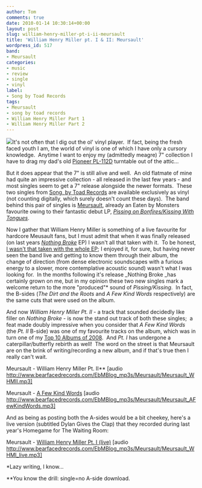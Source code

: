 ```yaml
---
author: Tom
comments: true
date: 2010-01-14 10:30:14+00:00
layout: post
slug: william-henry-miller-pt-i-ii-meursault
title: 'William Henry Miller pt. I & II: Meursault'
wordpress_id: 517
band:
- Meursault
categories:
- music
- review
- single
- vinyl
label:
- Song by Toad Records
tags:
- Meursault
- song by toad records
- William Henry Miller Part 1
- William Henry Miller Part 2
---
```


[![](http://eatenbymonsters.files.wordpress.com/2010/01/meursault_whm12.jpg?w=300)](http://eatenbymonsters.files.wordpress.com/2010/01/meursault_whm12.jpg)It's not often that I dig out the ol' vinyl player.  If fact, being the fresh faced youth I am, the world of vinyl is one of which I have only a cursory knowledge.  Anytime I want to enjoy my (admittedly meagre) 7" collection I have to drag my dad's old [Pioneer PL-112D](http://farm4.static.flickr.com/3560/3320377796_6c0cec9d21.jpg) turntable out of the attic...

But it does appear that the 7" is still alive and well.  An old flatmate of mine had quite an impressive collection - all released in the last few years - and most singles seem to get a 7" release alongside the newer formats.  These two singles from [Song, by Toad Records](http://songbytoadrecords.com/) are available exclusively as vinyl (not counting digitally, which surely doesn't count these days).  The band behind this pair of singles is [Meursault](http://songbytoadrecords.com/artists/meursault/), already an Eaten by Monsters favourite owing to their fantastic debut LP, [_Pissing on Bonfires/Kissing With Tongues_](http://eatenbymonsters.wordpress.com/2008/11/21/pissing-on-bonfireskissing-with-tongues-meursault/).

Now I gather that William Henry Miller is something of a live favourite for hardcore Meusault fans, but I must admit that when it was finally released (on last years _[Nothing Broke](http://songbytoadrecords.com/meursault/nothing-broke/)_ EP) I wasn't all that taken with it.  To be honest, [I wasn't that taken with the whole EP](http://eatenbymonsters.wordpress.com/2009/05/15/nothing-broke-meursault/); I enjoyed it, for sure, but having never seen the band live and getting to know them through their album, the change of direction (from dense electronic soundscapes with a furious energy to a slower, more contemplative acoustic sound) wasn't what I was looking for.  In the months following it's release _Nothing Broke _has certainly grown on me, but in my opinion these two new singles mark a welcome return to the more "produced"* sound of _Pissing/Kissing_.  In fact, the B-sides (_The Dirt and the Roots_ and _A Few Kind Words_ respectively) are the same cuts that were used on the album.

And now _William Henry Miller Pt. II_ - a track that sounded decidedly like filler on _Nothing Broke_ - is now the stand out track of both these singles;  a feat made doubly impressive when you consider that _A Few Kind Words_ (the _Pt. II_ B-side) was one of my favourite tracks on the album, which was in turn one of my [Top 10 Albums of 2008](http://eatenbymonsters.wordpress.com/2008/12/03/top-10-albums-of-2008/).  And _Pt. I_ has undergone a caterpillar/butterfly rebirth as well!  The word on the street is that Meursault are on the brink of writing/recording a new album, and if that's true then I really can't wait.

Meursault - William Henry Miller Pt. II** [audio http://www.bearfacedrecords.com/EbMBlog_mp3s/Meursault/Meursault_WHMII.mp3]

Meursault - [A Few Kind Words](http://www.bearfacedrecords.com/EbMBlog_mp3s/Meursault/Meursault_AFewKindWords.mp3) [audio http://www.bearfacedrecords.com/EbMBlog_mp3s/Meursault/Meursault_AFewKindWords.mp3]

And as being as posting both the A-sides would be a bit cheekey, here's a live version (subtitled Dylan Gives the Clap) that they recorded during last year's Homegame for The Waiting Room:

Meursault - [William Henry Miller Pt. I (live)](http://www.bearfacedrecords.com/EbMBlog_mp3s/Meursault/Meursault_WHMI_live.mp3) [audio http://www.bearfacedrecords.com/EbMBlog_mp3s/Meursault/Meursault_WHMI_live.mp3]

*Lazy writing, I know...

**You know the drill: single=no A-side download.
